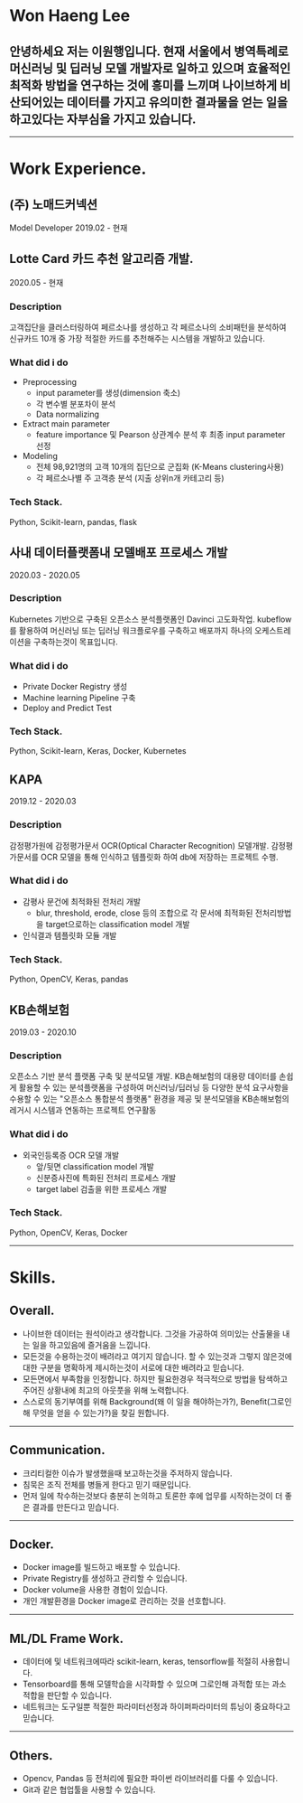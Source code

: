 
# Won Haeng Lee

## 안녕하세요 저는 이원행입니다. 현재 서울에서 병역특례로 머신러닝 및 딥러닝 모델 개발자로 일하고 있으며 효율적인 최적화 방법을 연구하는 것에 흥미를 느끼며 나이브하게 비산되어있는 데이터를 가지고 유의미한 결과물을 얻는 일을 하고있다는 자부심을 가지고 있습니다.

- - -
# Work Experience.

## (주) 노매드커넥션
Model Developer
2019.02 - 현재

## Lotte Card 카드 추천 알고리즘 개발.
2020.05 - 현재

### Description
고객집단을 클러스터링하여 페르소나를 생성하고 각 페르소나의 소비패턴을 분석하여 신규카드 10개 중 가장 적절한 카드를 추천해주는 시스템을 개발하고 있습니다.

### What did i do
* Preprocessing
  * input parameter를 생성(dimension 축소)
  * 각 변수별 분포차이 분석
  * Data normalizing
* Extract main parameter
  * feature importance 및 Pearson 상관계수 분석 후 최종 input parameter 선정
* Modeling
  * 전체 98,921명의 고객 10개의 집단으로 군집화 (K-Means clustering사용)
  * 각 페르소나별 주 고객층 분석 (지출 상위n개 카테고리 등)
  
### Tech Stack.
Python, Scikit-learn, pandas, flask

## 사내 데이터플랫폼내 모델배포 프로세스 개발
2020.03 - 2020.05

### Description
Kubernetes 기반으로 구축된 오픈소스 분석플랫폼인 Davinci 고도화작업.
kubeflow를 활용하여 머신러닝 또는 딥러닝 워크플로우를 구축하고 배포까지 하나의 오케스트레이션을 구축하는것이 목표입니다.

### What did i do
* Private Docker Registry 생성
* Machine learning Pipeline 구축
* Deploy and Predict Test

### Tech Stack.
Python, Scikit-learn, Keras, Docker, Kubernetes

## KAPA
2019.12 - 2020.03

### Description
감정평가원에 감정평가문서 OCR(Optical Character Recognition) 모델개발.
감정평가문서를 OCR 모델을 통해 인식하고 템플릿화 하여 db에 저장하는 프로젝트 수행.

### What did i do
* 감평사 문건에 최적화된 전처리 개발
  * blur, threshold, erode, close 등의 조합으로 각 문서에 최적화된 전처리방법을 target으로하는 classification model 개발
* 인식결과 템플릿화 모듈 개발
  
### Tech Stack.
Python, OpenCV, Keras, pandas

## KB손해보험
2019.03 - 2020.10

### Description
오픈소스 기반 분석 플랫폼 구축 및 분석모델 개발.
KB손해보험의 대용량 데이터를 손쉽게 활용할 수 있는 분석플랫폼을 구성하여 머신러닝/딥러닝 등 다양한 분석 요구사항을 수용할 수 있는 "오픈소스 통합분석 플랫폼" 환경을 제공 및 분석모델을 KB손해보험의 레거시 시스템과 연동하는 프로젝트 연구활동

### What did i do
* 외국인등록증 OCR 모델 개발
  * 앞/뒷면 classification model 개발
  * 신분증사진에 특화된 전처리 프로세스 개발
  * target label 검출을 위한 프로세스 개발
  
### Tech Stack.
Python, OpenCV, Keras, Docker

- - -
# Skills.
## Overall.
* 나이브한 데이터는 원석이라고 생각합니다. 그것을 가공하여 의미있는 산출물을 내는 일을 하고있음에 즐거움을 느낍니다.
* 모든것을 수용하는것이 배려라고 여기지 않습니다. 할 수 있는것과 그렇지 않은것에 대한 구분을 명확하게 제시하는것이 서로에 대한 배려라고 믿습니다.
* 모든면에서 부족함을 인정합니다. 하지만 필요한경우 적극적으로 방법을 탐색하고 주어진 상황내에 최고의 아웃풋을 위해 노력합니다.
* 스스로의 동기부여를 위해 Background(왜 이 일을 해야하는가?), Benefit(그로인해 무엇을 얻을 수 있는가?)을 찾길 원합니다.
---
## Communication.
* 크리티컬한 이슈가 발생했을때 보고하는것을 주저하지 않습니다.
* 침묵은 조직 전체를 병들게 한다고 믿기 때문입니다.
* 먼저 일에 착수하는것보다 충분히 논의하고 토론한 후에 업무를 시작하는것이 더 좋은 결과를 만든다고 믿습니다.
---
## Docker.
* Docker image를 빌드하고 배포할 수 있습니다.
* Private Registry를 생성하고 관리할 수 있습니다.
* Docker volume을 사용한 경험이 있습니다.
* 개인 개발환경을 Docker image로 관리하는 것을 선호합니다.
---
## ML/DL Frame Work.
* 데이터에 및 네트워크에따라 scikit-learn, keras, tensorflow를 적절히 사용합니다.
* Tensorboard를 통해 모델학습을 시각화할 수 있으며 그로인해 과적합 또는 과소적합을 판단할 수 있습니다.
* 네트워크는 도구일뿐 적절한 파라미터선정과 하이퍼파라미터의 튜닝이 중요하다고 믿습니다.
---
## Others.
* Opencv, Pandas 등 전처리에 필요한 파이썬 라이브러리를 다룰 수 있습니다.
* Git과 같은 협업툴을 사용할 수 있습니다.


```python

```
